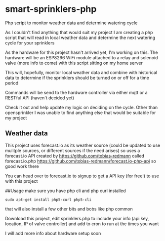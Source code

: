 # smart-sprinklers-php
Php script to monitor weather data and determine watering cycle

As I couldn't find anything that would suit my project I am creating a php script that will read in local weather data and determine the next watering cycle for your sprinklers

As the hardware for this project hasn't arrived yet, I'm working on this. The hardware will be an ESP8266 WiFi module attached to a relay and solenoid valve (more info to come) with this script sitting on my home server

This will, hopefully, monitor local weather data and combine with historical data to determine if the sprinklers should be turned on or off for a time period

Commands will be send to the hardware controller via either mqtt or a RESTful API (haven't decided yet) 

Check it out and help update my logic on deciding on the cycle. Other than opensprinkler I was unable to find anything else that would be suitable for my project
## Weather data
This project uses forecast.io as its weather source (could be updated to use mulitple sources, or different sources if the need arises) so uses a forecast.io API created by https://github.com/tobias-redmann called forecast.io.php https://github.com/tobias-redmann/forecast.io-php-api so good work there

You can head over to forecast.io to signup to get a API key (for free!) to use with this project

##Usage
make sure you have php cli and php curl installed

`sudo apt-get install php5-curl php5-cli`

that will also install a few other bits and bobs like php common

Download this project, edit sprinklers.php to include your info (api key, location, IP of valve controller) and add to cron to run at the times you want

I will add more info about hardware setup soon
